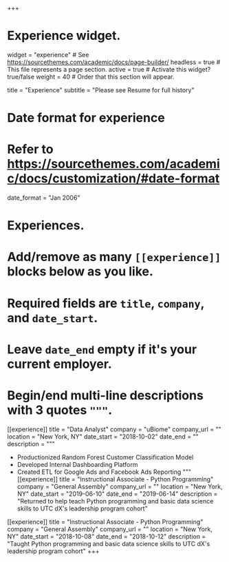 +++
# Experience widget.
widget = "experience"  # See https://sourcethemes.com/academic/docs/page-builder/
headless = true  # This file represents a page section.
active = true  # Activate this widget? true/false
weight = 40  # Order that this section will appear.

title = "Experience"
subtitle = "Please see Resume for full history"

# Date format for experience
#   Refer to https://sourcethemes.com/academic/docs/customization/#date-format
date_format = "Jan 2006"

# Experiences.
#   Add/remove as many `[[experience]]` blocks below as you like.
#   Required fields are `title`, `company`, and `date_start`.
#   Leave `date_end` empty if it's your current employer.
#   Begin/end multi-line descriptions with 3 quotes `"""`.
[[experience]]
  title = "Data Analyst"
  company = "uBiome"
  company_url = ""
  location = "New York, NY"
  date_start = "2018-10-02"
  date_end = ""
  description = """
  * Productionized Random Forest Customer Classification Model
  * Developed Internal Dashboarding Platform
  * Created ETL for Google Ads and Facebook Ads Reporting
  """
[[experience]]
  title = "Instructional Associate - Python Programming"
  company = "General Assembly"
  company_url = ""
  location = "New York, NY"
  date_start = "2019-06-10"
  date_end = "2019-06-14"
  description = "Returned to help teach Python programming and basic data science skills to UTC dX's leadership program cohort"

[[experience]]
  title = "Instructional Associate - Python Programming"
  company = "General Assembly"
  company_url = ""
  location = "New York, NY"
  date_start = "2018-10-08"
  date_end = "2018-10-12"
  description = "Taught Python programming and basic data science skills to UTC dX's leadership program cohort"
+++
